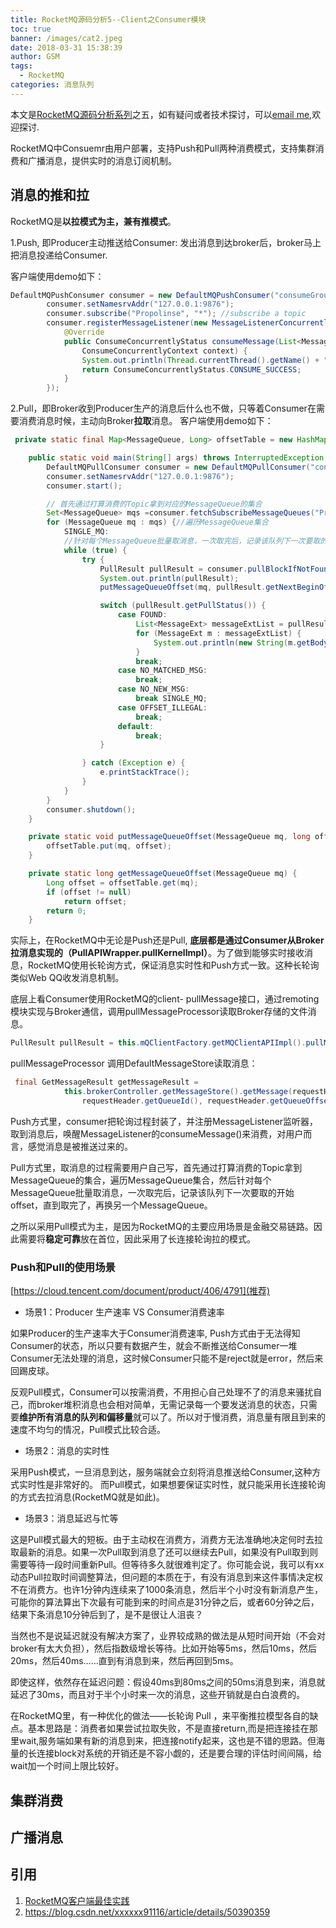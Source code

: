 ```yaml
---
title: RocketMQ源码分析5--Client之Consumer模块
toc: true
banner: /images/cat2.jpeg
date: 2018-03-31 15:38:39
author: GSM
tags:
  - RocketMQ
categories: 消息队列
---
```

本文是[RocketMQ源码分析系列](https://gsmtoday.github.io/tags/RocketMQ/)之五，如有疑问或者技术探讨，可以[email me](gsmuestc@163.com),欢迎探讨.

<!-- more -->

RocketMQ中Consuemr由用户部署，支持Push和Pull两种消费模式，支持集群消费和广播消息，提供实时的消息订阅机制。

## 消息的推和拉
RocketMQ是**以拉模式为主，兼有推模式**。

1.Push, 即Producer主动推送给Consumer: 发出消息到达broker后，broker马上把消息投递给Consumer.

客户端使用demo如下：
```java
DefaultMQPushConsumer consumer = new DefaultMQPushConsumer("consumeGroup_001");
        consumer.setNamesrvAddr("127.0.0.1:9876");
        consumer.subscribe("Propolinse", "*"); //subscribe a topic
        consumer.registerMessageListener(new MessageListenerConcurrently() {
            @Override
            public ConsumeConcurrentlyStatus consumeMessage(List<MessageExt> msgs,
                ConsumeConcurrentlyContext context) {
                System.out.println(Thread.currentThread().getName() + " Receive New Messages: " + msgs);
                return ConsumeConcurrentlyStatus.CONSUME_SUCCESS;
            }
        });
```

2.Pull，即Broker收到Producer生产的消息后什么也不做，只等着Consumer在需要消费消息时候，主动向Broker**拉取**消息。
客户端使用demo如下：
```java
 private static final Map<MessageQueue, Long> offsetTable = new HashMap<MessageQueue, Long>();

    public static void main(String[] args) throws InterruptedException, MQClientException {
        DefaultMQPullConsumer consumer = new DefaultMQPullConsumer("consumeGroup_002");
        consumer.setNamesrvAddr("127.0.0.1:9876");
        consumer.start();

        // 首先通过打算消费的Topic拿到对应的MessageQueue的集合
        Set<MessageQueue> mqs =consumer.fetchSubscribeMessageQueues("Propolinse"); 
        for (MessageQueue mq : mqs) {//遍历MessageQueue集合
            SINGLE_MQ:
            //针对每个MessageQueue批量取消息，一次取完后，记录该队列下一次要取的开始offset，直到取完了，再换另一个MessageQueue
            while (true) {
                try {
                    PullResult pullResult = consumer.pullBlockIfNotFound(mq, null, getMessageQueueOffset(mq), 32);
                    System.out.println(pullResult);
                    putMessageQueueOffset(mq, pullResult.getNextBeginOffset());

                    switch (pullResult.getPullStatus()) {
                        case FOUND:
                            List<MessageExt> messageExtList = pullResult.getMsgFoundList();
                            for (MessageExt m : messageExtList) {
                                System.out.println(new String(m.getBody()));
                            }
                            break;
                        case NO_MATCHED_MSG:
                            break;
                        case NO_NEW_MSG:
                            break SINGLE_MQ;
                        case OFFSET_ILLEGAL:
                            break;
                        default:
                            break;
                    }

                } catch (Exception e) {
                    e.printStackTrace();
                }
            }
        }
        consumer.shutdown();
    }

    private static void putMessageQueueOffset(MessageQueue mq, long offset) {
        offsetTable.put(mq, offset);
    }

    private static long getMessageQueueOffset(MessageQueue mq) {
        Long offset = offsetTable.get(mq);
        if (offset != null)
            return offset;
        return 0;
    }

```

实际上，在RocketMQ中无论是Push还是Pull, **底层都是通过Consumer从Broker拉消息实现的（PullAPIWrapper.pullKernelImpl）**。为了做到能够实时接收消息，RocketMQ使用长轮询方式，保证消息实时性和Push方式一致。这种长轮询类似Web QQ收发消息机制。

底层上看Consumer使用RocketMQ的client- pullMessage接口，通过remoting模块实现与Broker通信，调用pullMessageProcessor读取Broker存储的文件消息。
```java
PullResult pullResult = this.mQClientFactory.getMQClientAPIImpl().pullMessage(brokerAddr, requestHeader, timeoutMillis, communicationMode, pullCallback);
```
pullMessageProcessor 调用DefaultMessageStore读取消息：
```java
 final GetMessageResult getMessageResult =
            this.brokerController.getMessageStore().getMessage(requestHeader.getConsumerGroup(), requestHeader.getTopic(),
                requestHeader.getQueueId(), requestHeader.getQueueOffset(), requestHeader.getMaxMsgNums(), messageFilter);
```
Push方式里，consumer把轮询过程封装了，并注册MessageListener监听器，取到消息后，唤醒MessageListener的consumeMessage()来消费，对用户而言，感觉消息是被推送过来的。

Pull方式里，取消息的过程需要用户自己写，首先通过打算消费的Topic拿到MessageQueue的集合，遍历MessageQueue集合，然后针对每个MessageQueue批量取消息，一次取完后，记录该队列下一次要取的开始offset，直到取完了，再换另一个MessageQueue。

之所以采用Pull模式为主，是因为RocketMQ的主要应用场景是金融交易链路。因此需要将**稳定可靠**放在首位，因此采用了长连接轮询拉的模式。

### Push和Pull的使用场景
[https://cloud.tencent.com/document/product/406/4791](推荐)

- 场景1：Producer 生产速率 VS Consumer消费速率

如果Producer的生产速率大于Consumer消费速率, Push方式由于无法得知Consumer的状态，所以只要有数据产生，就会不断推送给Consumer一堆Consumer无法处理的消息，这时候Consumer只能不是reject就是error，然后来回踢皮球。

反观Pull模式，Consumer可以按需消费，不用担心自己处理不了的消息来骚扰自己，而broker堆积消息也会相对简单，无需记录每一个要发送消息的状态，只需要**维护所有消息的队列和偏移量**就可以了。所以对于慢消费，消息量有限且到来的速度不均匀的情况，Pull模式比较合适。 

- 场景2：消息的实时性

采用Push模式，一旦消息到达，服务端就会立刻将消息推送给Consumer,这种方式实时性是非常好的。
而Pull模式，如果想要保证实时性，就只能采用长连接轮询的方式去拉消息(RocketMQ就是如此)。

- 场景3：消息延迟与忙等

这是Pull模式最大的短板。由于主动权在消费方，消费方无法准确地决定何时去拉取最新的消息。如果一次Pull取到消息了还可以继续去Pull，如果没有Pull取到则需要等待一段时间重新Pull。但等待多久就很难判定了。你可能会说，我可以有xx动态Pull拉取时间调整算法，但问题的本质在于，有没有消息到来这件事情决定权不在消费方。也许1分钟内连续来了1000条消息，然后半个小时没有新消息产生，可能你的算法算出下次最有可能到来的时间点是31分钟之后，或者60分钟之后，结果下条消息10分钟后到了，是不是很让人沮丧？

当然也不是说延迟就没有解决方案了，业界较成熟的做法是从短时间开始（不会对broker有太大负担），然后指数级增长等待。比如开始等5ms，然后10ms，然后20ms，然后40ms……直到有消息到来，然后再回到5ms。

即使这样，依然存在延迟问题：假设40ms到80ms之间的50ms消息到来，消息就延迟了30ms，而且对于半个小时来一次的消息，这些开销就是白白浪费的。

在RocketMQ里，有一种优化的做法——长轮询 Pull ，来平衡推拉模型各自的缺点。基本思路是：消费者如果尝试拉取失败，不是直接return,而是把连接挂在那里wait,服务端如果有新的消息到来，把连接notify起来，这也是不错的思路。但海量的长连接block对系统的开销还是不容小觑的，还是要合理的评估时间间隔，给wait加一个时间上限比较好。

## 集群消费
## 广播消息 

## 引用
1. [RocketMQ客户端最佳实践](https://yq.aliyun.com/articles/66128?spm=a2c4e.11154837.601370.2.79df5db0SUbGbK)
2. https://blog.csdn.net/xxxxxx91116/article/details/50390359
